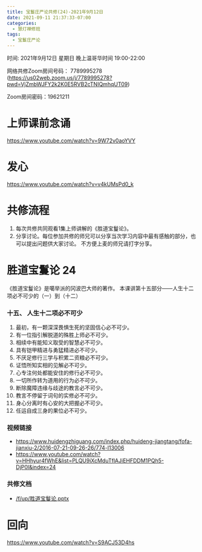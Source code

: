 ```yaml
---
title: 宝鬘庄严论共修(24)-2021年9月12日
date: 2021-09-11 21:37:33-07:00
categories:
  - 慧灯禅修班
tags:
  - 宝鬘庄严论
---
```

<!--StartFragment-->
时间: 2021年9月12日 星期日 晚上温哥华时间 19:00-22:00

网络共修Zoom房间号码： 7789995278 (<https://us02web.zoom.us/j/7789995278?pwd=VjZmbWJFY2k2K0E5RVB2cTNIQmhqUT09>)

Zoom房间密码：19621211

# 上师课前念诵

<https://www.youtube.com/watch?v=9W72v0aoYVY>

# 发心

<https://www.youtube.com/watch?v=v4kUMsPd0_k>

# 共修流程

1. 每次共修共同观看1集上师讲解的《胜道宝鬘论》。
2. 分享讨论。每位参加共修的师兄可以分享当次学习内容中最有感触的部分，也可以提出问题供大家讨论。 不方便上麦的师兄请打字分享。

# 胜道宝鬘论 24

《胜道宝鬘论》是噶举派的冈波巴大师的著作。 本课讲第十五部分——人生十二项必不可少的（一）到（十二）


### 十五、 人生十二项必不可少
1. 最初，有一颗深深畏惧生死的坚固信心必不可少。
2. 有一位指引解脱道的殊胜上师必不可少。
3. 相续中有能知义取受的智慧必不可少。
4. 具有铠甲精进与勇猛精进必不可少。
5. 不厌足修行三学与积累二资粮必不可少。
6. 证悟所知实相的见解必不可少。
7. 心专注何处都能安住的修行必不可少。
8. 一切所作转为道用的行为必不可少。
9. 断除魔障违缘与歧途的教言必不可少。
10. 教言不停留于词句的实修必不可少。
11. 身心分离时有心安的大把握必不可少。
12. 任运自成三身的果位必不可少。


### 视频链接

* <https://www.huidengzhiguang.com/index.php/huideng-jiangtang/fofa-jianxiu-2/2016-07-21-09-26-26/774-l13006>
* <https://www.youtube.com/watch?v=HHhyur4fWhE&list=PLQU9iXcMduTflAJiEHFDDM1PQh5-DjP0l&index=24>

### 共修文档

* [/f/up/胜道宝鬘论.pptx](https://s3.ca-central-1.wasabisys.com/hddata/f.huidengchanxiu.net/hdv/f/up/胜道宝鬘论.pptx)


# 回向

<https://www.youtube.com/watch?v=S9ACJ53D4hs>

<!--EndFragment-->

